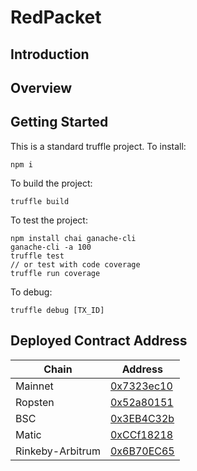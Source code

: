 # RedPacket

## Introduction

## Overview

## Getting Started

This is a standard truffle project.
To install:
```
npm i
```
To build the project:
```
truffle build
```

To test the project:
```
npm install chai ganache-cli
ganache-cli -a 100
truffle test
// or test with code coverage
truffle run coverage
```

To debug:
```
truffle debug [TX_ID]
```

## Deployed Contract Address

| Chain            | Address                      |
| ---------------- | ---------------------------- |
| Mainnet          | [0x7323ec10][link-0x7323ec10] |
| Ropsten          | [0x52a80151][link-0x52a80151] |
| BSC              | [0x3EB4C32b][link-0x3EB4C32b] |
| Matic            | [0xCCf18218][link-0xCCf18218] |
| Rinkeby-Arbitrum | [0x6B70EC65][link-0x6B70EC65] |

[link-0x7323ec10]: https://etherscan.io/address/0x7323ec104a689480dEbE8Eb1404FB0f9D425D2ca
[link-0x52a80151]: https://ropsten.etherscan.io/address/0x52a80151dDF3E1AffE6537c5f56191dD2d97c46C
[link-0x3EB4C32b]: https://bscscan.com/address/0x3EB4C32bB45ca9b6160476a2e839190BD60FA623
[link-0xCCf18218]: https://polygonscan.com/address/0xCCf182182376730c2c23Edc815bBdc714e91741c
[link-0x6B70EC65]: https://rinkeby-explorer.arbitrum.io/address/0x6B70EC653c4331bdD0D0DCC7C941eb594e69a91d
